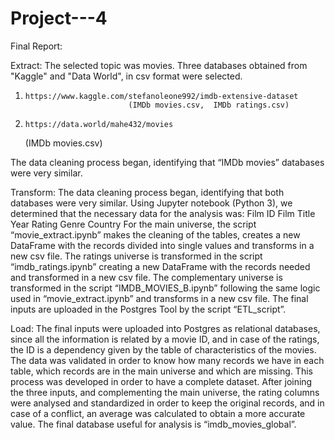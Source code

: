# Project---4

Final Report:

Extract:
The selected topic was movies.
Three databases obtained from "Kaggle" and "Data World", in csv format were selected.
1.     https://www.kaggle.com/stefanoleone992/imdb-extensive-dataset 
                              (IMDb movies.csv,  IMDb ratings.csv)
2.     https://data.world/mahe432/movies 
      (IMDb movies.csv)

The data cleaning process began, identifying that “IMDb movies” databases were very similar.

Transform: 
            The data cleaning process began, identifying that both databases were very similar.
Using Jupyter notebook (Python 3), we determined that the necessary data for the analysis was:
Film ID
Film Title
Year
Rating
Genre
Country
	For the main universe, the script “movie_extract.ipynb” makes the cleaning of the tables, creates a new DataFrame with the records divided into single values and transforms in a new csv file. 
The ratings universe is transformed in the script “imdb_ratings.ipynb” creating a new DataFrame with the records needed and transformed in a new csv file. 
The complementary universe is transformed in the script “IMDB_MOVIES_B.ipynb” following the same logic used in “movie_extract.ipynb” and transforms in a new csv file. 
The final inputs are uploaded in the Postgres Tool by the script “ETL_script”.

Load: 
	The final inputs were uploaded into Postgres as relational databases, since all the information is related by a movie ID, and in case of the ratings, the ID is a dependency given by the table of characteristics of the movies.
	The data was validated in order to know how many records we have in each table, which records are in the main universe and which are missing. This process was developed in order to have a complete dataset.
	After joining the three inputs, and complementing the main universe, the rating columns were analysed and standardized in order to keep the original records, and in case of a conflict, an average was calculated to obtain a more accurate value. 
	The final database useful for analysis is “imdb_movies_global”.

